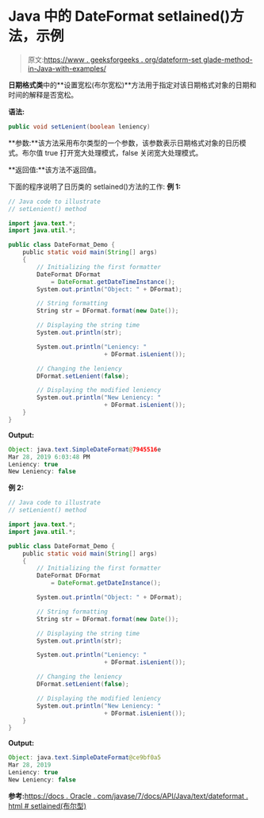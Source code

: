# Java 中的 DateFormat setlained()方法，示例

> 原文:[https://www . geeksforgeeks . org/dateform-set glade-method-in-Java-with-examples/](https://www.geeksforgeeks.org/dateformat-setlenient-method-in-java-with-examples/)

**日期格式类**中的**设置宽松(布尔宽松)**方法用于指定对该日期格式对象的日期和时间的解释是否宽松。

**语法:**

```java
public void setLenient(boolean leniency)
```

**参数:**该方法采用布尔类型的一个参数，该参数表示日期格式对象的日历模式。布尔值 true 打开宽大处理模式，false 关闭宽大处理模式。

**返回值:**该方法不返回值。

下面的程序说明了日历类的 setlained()方法的工作:
**例 1:**

```java
// Java code to illustrate
// setLenient() method

import java.text.*;
import java.util.*;

public class DateFormat_Demo {
    public static void main(String[] args)
    {
        // Initializing the first formatter
        DateFormat DFormat
            = DateFormat.getDateTimeInstance();
        System.out.println("Object: " + DFormat);

        // String formatting
        String str = DFormat.format(new Date());

        // Displaying the string time
        System.out.println(str);

        System.out.println("Leniency: "
                           + DFormat.isLenient());

        // Changing the leniency
        DFormat.setLenient(false);

        // Displaying the modified leniency
        System.out.println("New Leniency: "
                           + DFormat.isLenient());
    }
}
```

**Output:**

```java
Object: java.text.SimpleDateFormat@7945516e
Mar 28, 2019 6:03:48 PM
Leniency: true
New Leniency: false

```

**例 2:**

```java
// Java code to illustrate
// setLenient() method

import java.text.*;
import java.util.*;

public class DateFormat_Demo {
    public static void main(String[] args)
    {
        // Initializing the first formatter
        DateFormat DFormat
            = DateFormat.getDateInstance();

        System.out.println("Object: " + DFormat);

        // String formatting
        String str = DFormat.format(new Date());

        // Displaying the string time
        System.out.println(str);

        System.out.println("Leniency: "
                           + DFormat.isLenient());

        // Changing the leniency
        DFormat.setLenient(false);

        // Displaying the modified leniency
        System.out.println("New Leniency: "
                           + DFormat.isLenient());
    }
}
```

**Output:**

```java
Object: java.text.SimpleDateFormat@ce9bf0a5
Mar 28, 2019
Leniency: true
New Leniency: false

```

**参考:**[https://docs . Oracle . com/javase/7/docs/API/Java/text/dateformat . html # setlained(布尔型)](https://docs.oracle.com/javase/7/docs/api/java/text/DateFormat.html#setLenient(boolean))